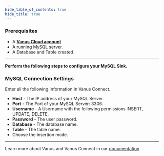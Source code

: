 ```yaml
--- 
hide_table_of_contents: true
hide_title: true
---
```


### Prerequisites

- A [**Vanus Cloud account**](https://cloud.vanus.ai)
- A running MySQL server.
- A Database and Table created.

---

**Perform the following steps to configure your MySQL Sink.**

### MySQL Connection Settings

Enter all the following information in Vanus Connect.

- **Host** - The IP address of your MySQL Server.
- **Port** - The Port of your MySQL Server: 3306.
- **Username** - A Username with the following permissions INSERT, UPDATE, DELETE.
- **Password** - The user password.
- **Database** - The database name.
- **Table** - The table name.
- Choose the insertion mode.

---

Learn more about Vanus and Vanus Connect in our [documentation](https://docs.vanus.ai).
